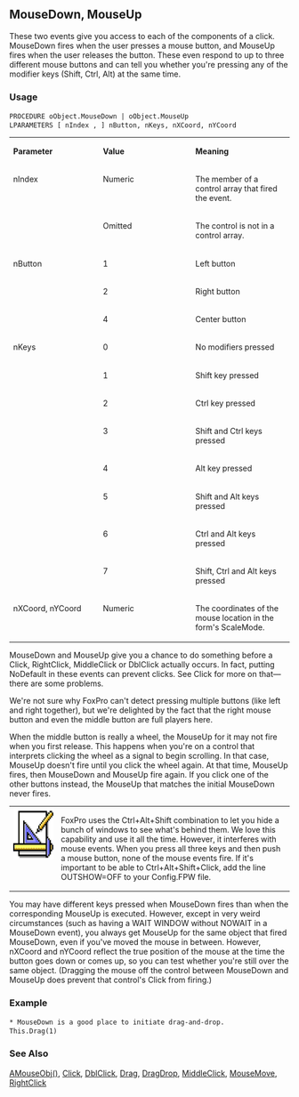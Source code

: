 ## MouseDown, MouseUp

These two events give you access to each of the components of a click. MouseDown fires when the user presses a mouse button, and MouseUp fires when the user releases the button. These even respond to up to three different mouse buttons and can tell you whether you're pressing any of the modifier keys (Shift, Ctrl, Alt) at the same time.

### Usage

```foxpro
PROCEDURE oObject.MouseDown | oObject.MouseUp
LPARAMETERS [ nIndex , ] nButton, nKeys, nXCoord, nYCoord
```
<table>
<tr>
  <td width="32%" valign="top">
  <p><b>Parameter</b></p>
  </td>
  <td width=23% valign=top>
  <p><b>Value</b></p>
  </td>
  <td width=45% valign=top>
  <p><b>Meaning</b></p>
  </td>
 </tr>
<tr>
  <td width=32% rowspan=2 valign=top>
  <p>nIndex</p>
  &nbsp;</td>
  <td width=23% valign=top>
  <p>Numeric</p>
  </td>
  <td width=45% valign=top>
  <p>The member of a control array that fired the event.</p>
  </td>
 </tr>
<tr>
  <td width=33% valign=top>
  <p>Omitted</p>
  </td>
  <td width=67% valign=top>
  <p>The control is not in a control array.</p>
  </td>
 </tr>
<tr>
  <td width=32% rowspan=3 valign=top>
  <p>nButton</p>
  </td>
  <td width=23% valign=top>
  <p>1</p>
  </td>
  <td width=45% valign=top>
  <p>Left button</p>
  </td>
 </tr>
<tr>
  <td width=33% valign=top>
  <p>2</p>
  </td>
  <td width=67% valign=top>
  <p>Right button</p>
  </td>
 </tr>
<tr>
  <td width=33% valign=top>
  <p>4</p>
  </td>
  <td width=67% valign=top>
  <p>Center button</p>
  </td>
 </tr>
<tr>
  <td width=32% rowspan=8 valign=top>
  <p>nKeys</p>
  </td>
  <td width=23% valign=top>
  <p>0</p>
  </td>
  <td width=45% valign=top>
  <p>No modifiers pressed</p>
  </td>
 </tr>
<tr>
  <td width=33% valign=top>
  <p>1</p>
  </td>
  <td width=67% valign=top>
  <p>Shift key pressed</p>
  </td>
 </tr>
<tr>
  <td width=33% valign=top>
  <p>2</p>
  </td>
  <td width=67% valign=top>
  <p>Ctrl key pressed</p>
  </td>
 </tr>
<tr>
  <td width=33% valign=top>
  <p>3</p>
  </td>
  <td width=67% valign=top>
  <p>Shift and Ctrl keys pressed</p>
  </td>
 </tr>
<tr>
  <td width=33% valign=top>
  <p>4</p>
  </td>
  <td width=67% valign=top>
  <p>Alt key pressed</p>
  </td>
 </tr>
<tr>
  <td width=33% valign=top>
  <p>5</p>
  </td>
  <td width=67% valign=top>
  <p>Shift and Alt keys pressed</p>
  </td>
 </tr>
<tr>
  <td width=33% valign=top>
  <p>6</p>
  </td>
  <td width=67% valign=top>
  <p>Ctrl and Alt keys pressed</p>
  </td>
 </tr>
<tr>
  <td width=33% valign=top>
  <p>7</p>
  </td>
  <td width=67% valign=top>
  <p>Shift, Ctrl and Alt keys pressed</p>
  </td>
 </tr>
<tr>
  <td width="32%" valign="top">
  <p>nXCoord, nYCoord</p>
  </td>
  <td width=23% valign=top>
  <p>Numeric</p>
  </td>
  <td width=45% valign=top>
  <p>The coordinates of the mouse location in the form's ScaleMode.</p>
  </td>
 </tr>
</table>

MouseDown and MouseUp give you a chance to do something before a Click, RightClick, MiddleClick or DblClick actually occurs. In fact, putting NoDefault in these events can prevent clicks. See Click for more on that&mdash;there are some problems.

We're not sure why FoxPro can't detect pressing multiple buttons (like left and right together), but we're delighted by the fact that the right mouse button and even the middle button are full players here.

When the middle button is really a wheel, the MouseUp for it may not fire when you first release. This happens when you're on a control that interprets clicking the wheel as a signal to begin scrolling. In that case, MouseUp doesn't fire until you click the wheel again. At that time, MouseUp fires, then MouseDown and MouseUp fire again. If you click one of the other buttons instead, the MouseUp that matches the initial MouseDown never fires.

<table>
<tr>
  <td width="17%" valign="top">
<img width="94" height="93" src="Design.gif">
  </td>
  <td width=83%>
  <p>FoxPro uses the Ctrl+Alt+Shift combination to let you hide a bunch of windows to see what's behind them. We love this capability and use it all the time. However, it interferes with mouse events. When you press all three keys and then push a mouse button, none of the mouse events fire. If it's important to be able to Ctrl+Alt+Shift+Click, add the line OUTSHOW=OFF to your Config.FPW file.</p>
  </td>
 </tr>
</table>

You may have different keys pressed when MouseDown fires than when the corresponding MouseUp is executed. However, except in very weird circumstances (such as having a WAIT WINDOW without NOWAIT in a MouseDown event), you always get MouseUp for the same object that fired MouseDown, even if you've moved the mouse in between. However, nXCoord and nYCoord reflect the true position of the mouse at the time the button goes down or comes up, so you can test whether you're still over the same object. (Dragging the mouse off the control between MouseDown and MouseUp does prevent that control's Click from firing.)

### Example

```foxpro
* MouseDown is a good place to initiate drag-and-drop.
This.Drag(1)
```
### See Also

[AMouseObj()](s4g779.md), [Click](s4g341.md), [DblClick](s4g341.md), [Drag](s4g356.md), [DragDrop](s4g356.md), [MiddleClick](s4g341.md), [MouseMove](s4g608.md), [RightClick](s4g341.md)